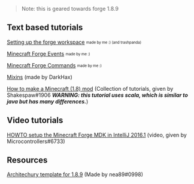 > Note: this is geared towards forge 1.8.9

## Text based tutorials

[Setting up the forge workspace](https://github.com/TymanWasTaken/ForgeModdingResources/blob/master/mytutorials/setting-up.md) <sub><sup>made by me :) (and trashpanda)</sup></sub> <br>

[Minecraft Forge Events](https://github.com/TymanWasTaken/ForgeModdingResources/blob/master/mytutorials/events.md) <sub><sup>made by me :)</sup></sub> <br>

[Minecraft Forge Commands](https://github.com/TymanWasTaken/ForgeModdingResources/blob/master/mytutorials/commands.md) <sub><sup>made by me :)</sup></sub> <br>

[Mixins](https://darkhax.net/2020/07/mixins) (made by DarkHax) <br>

[How to make a Minecraft (1.8) mod](https://gist.github.com/nornagon/f9ae87c01740db0518b7) (Collection of tutorials, given by Shakespaw#1906 ***__WARNING: this tutorial uses scala, which is similar to java but has many differences.__***) <br>

## Video tutorials

[HOWTO setup the Minecraft Forge MDK in IntelliJ 2016.1](https://youtu.be/PfmlNiHonV0) (video, given by Microcontrollers#6733) <br>

## Resources

[Architechury template for 1.8.9](https://github.com/romangraef/Forge1.8.9Template) (Made by nea89#0998) <br>
